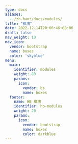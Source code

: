 ```yaml
---
type: docs
aliases:
  - /zh-hant/docs/modules/
title: "模塊"
date: 2022-12-14T20:00:46+08:00
draft: false
nav_weight: 10
nav_icon:
  vendor: bootstrap
  name: boxes
  color: 'skyblue'
menu:
  main:
    identifier: modules
    weight: 80
    params:
      icon:
        vendor: bs
        name: boxes
  footer:
    name: HB 模塊
    identifier: hb-modules
    weight: 20
    params:
      icon:
        vendor: bootstrap
        name: boxes
        color: darkblue
---
```

